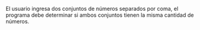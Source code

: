 El usuario ingresa dos conjuntos de números separados por coma, el programa debe determinar si ambos conjuntos tienen la misma cantidad de números.